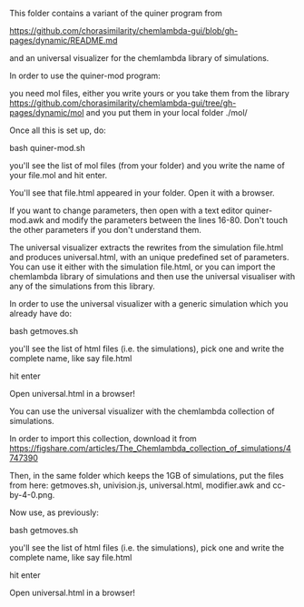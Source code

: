 This folder contains a variant of the quiner program from 

https://github.com/chorasimilarity/chemlambda-gui/blob/gh-pages/dynamic/README.md

and an universal visualizer for the chemlambda library of simulations. 

In order to use the quiner-mod program: 

you need mol files, either you write yours or you take them from the library 
https://github.com/chorasimilarity/chemlambda-gui/tree/gh-pages/dynamic/mol 
and you put them in your local folder ./mol/ 

Once all this is set up, do:

bash quiner-mod.sh

you'll see the list of mol files (from your folder) and you write the name of your file.mol and hit enter.

You'll see that file.html appeared in your folder. Open it with a browser.

If you want to change parameters, then open with a text editor quiner-mod.awk and modify the parameters between the lines 16-80. Don't touch the other parameters if you don't understand them.


The universal visualizer extracts the rewrites from the simulation file.html and produces universal.html, with an unique predefined set of parameters. 
You can use it either with the simulation file.html, or you can import the chemlambda library of simulations and then use the universal visualiser with any of the simulations from this library. 



In order to use the  universal visualizer with a generic simulation which you already have do: 

bash getmoves.sh


you'll see the list of html files (i.e. the simulations), pick one and write the complete name, like say file.html 

hit enter

Open universal.html in a browser!


You can use the universal visualizer with the chemlambda collection of simulations. 

In order to import this collection, download it from https://figshare.com/articles/The_Chemlambda_collection_of_simulations/4747390

Then, in the same folder which keeps the 1GB of simulations, put the files from here: getmoves.sh, univision.js, universal.html, modifier.awk and cc-by-4-0.png. 

Now use, as previously:

bash getmoves.sh

you'll see the list of html files (i.e. the simulations), pick one and write the complete name, like say file.html 

hit enter

Open universal.html in a browser!
